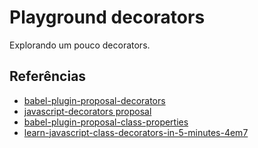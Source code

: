 Playground decorators
===

Explorando um pouco decorators.

## Referências
- [babel-plugin-proposal-decorators](https://babeljs.io/docs/en/babel-plugin-proposal-decorators)
- [javascript-decorators proposal](https://github.com/wycats/javascript-decorators/blob/master/README.md)
- [babel-plugin-proposal-class-properties](https://babeljs.io/docs/en/babel-plugin-proposal-class-properties)
- [learn-javascript-class-decorators-in-5-minutes-4em7](https://dev.to/dpksh/learn-javascript-class-decorators-in-5-minutes-4em7)